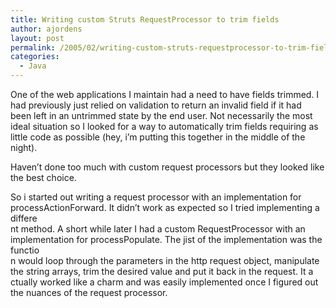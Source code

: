 ```yaml
---
title: Writing custom Struts RequestProcessor to trim fields
author: ajordens
layout: post
permalink: /2005/02/writing-custom-struts-requestprocessor-to-trim-fields/
categories:
  - Java
---
```

One of the web applications I maintain had a need to have fields trimmed. I had previously just relied on validation to return an invalid field if it had  
been left in an untrimmed state by the end user. Not necessarily the most ideal situation so I looked for a way to automatically trim fields requiring as  
little code as possible (hey, i&#8217;m putting this together in the middle of the night).

Haven&#8217;t done too much with custom request processors but they looked like the best choice.

So i started out writing a request processor with an implementation for processActionForward. It didn&#8217;t work as expected so I tried implementing a differe  
nt method. A short while later I had a custom RequestProcessor with an implementation for processPopulate. The jist of the implementation was the functio  
n would loop through the parameters in the http request object, manipulate the string arrays, trim the desired value and put it back in the request. It a  
ctually worked like a charm and was easily implemented once I figured out the nuances of the request processor.